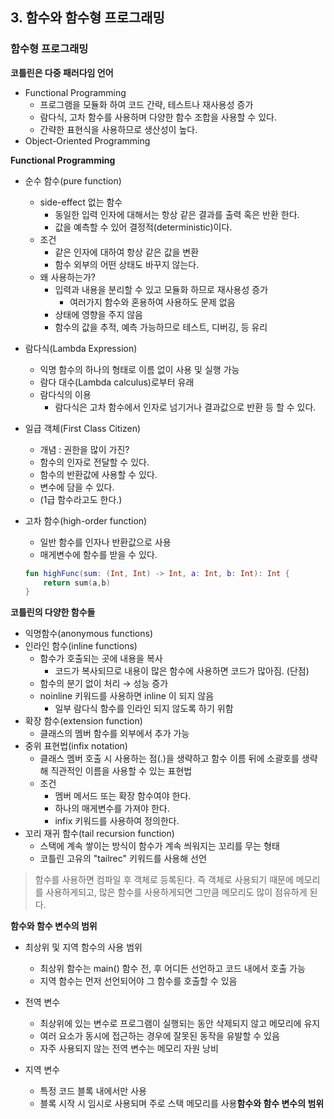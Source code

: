## 3. 함수와 함수형 프로그래밍
### 함수형 프로그래밍

**코틀린은 다중 패러다임 언어**

- Functional Programming
    - 프로그램을 모듈화 하여 코드 간략, 테스트나 재사용성 증가
    - 람다식, 고차 함수를 사용하며 다양한 함수 조합을 사용할 수 있다.
    - 간략한 표현식을 사용하므로 생산성이 높다.
- Object-Oriented Programming

**Functional Programming**

- 순수 함수(pure function)
    - side-effect 없는 함수
        - 동일한 입력 인자에 대해서는 항상 같은 결과를 출력 혹은 반환 한다.
        - 값을 예측할 수 있어 결정적(deterministic)이다.
    - 조건
        - 같은 인자에 대하여 항상 같은 값을 변환
        - 함수 외부의 어떤 상태도 바꾸지 않는다.
    - 왜 사용하는가?
        - 입력과 내용을 분리할 수 있고 모듈화 하므로 재사용성 증가
            - 여러가지 함수와 혼용하여 사용하도 문제 없음
        - 상태에 영향을 주지 않음
        - 함수의 값을 추적, 예측 가능하므로 테스트, 디버깅, 등 유리
- 람다식(Lambda Expression)
    - 익명 함수의 하나의 형태로 이름 없이 사용 및 실행 가능
    - 람다 대수(Lambda calculus)로부터 유래
    - 람다식의 이용
        - 람다식은 고차 함수에서 인자로 넘기거나 결과값으로 반환 등 할 수 있다.
- 일급 객체(First Class Citizen)
    - 개념 : 권한을 많이 가진?
    - 함수의 인자로 전달할 수 있다.
    - 함수의 반환값에 사용할 수 있다.
    - 변수에 담을 수 있다.
    - (1급 함수라고도 한다.)
- 고차 함수(high-order function)
    - 일반 함수를 인자나 반환값으로 사용
    - 매게변수에 함수를 받을 수 있다.

    ```kotlin
    fun highFunc(sum: (Int, Int) -> Int, a: Int, b: Int): Int {
    	return sum(a,b)
    }
    ```
**코틀린의 다양한 함수들**

- 익명함수(anonymous functions)
- 인라인 함수(inline functions)
    - 함수가 호출되는 곳에 내용을 복사
        - 코드가 복사되므로 내용이 많은 함수에 사용하면 코드가 많아짐. (단점)
    - 함수의 분기 없이 처리 → 성능 증가
    - noinline 키워드를 사용하면 inline 이 되지 않음
        - 일부 람다식 함수를 인라인 되지 않도록 하기 위함
- 확장 함수(extension function)
    - 클래스의 멤버 함수를 외부에서 추가 가능
- 중위 표현법(infix notation)
    - 클래스 멤버 호출 시 사용하는 점(.)을 생략하고 함수 이름 뒤에 소괄호를 생략해 직관적인 이름을 사용할 수 있는 표현법
    - 조건
        - 멤버 메서드 또는 확장 함수여야 한다.
        - 하나의 매게변수를 가져야 한다.
        - infix 키워드를 사용하여 정의한다.
- 꼬리 재귀 함수(tail recursion function)
    - 스택에 계속 쌓이는 방식이 함수가 계속 씌워지는 꼬리를 무는 형태
    - 코틀린 고유의 "tailrec" 키워드를 사용해 선언

> 함수를 사용하면 컴파일 후 객체로 등록된다. 즉 객체로 사용되기 때문에 메모리를 사용하게되고, 많은 함수를 사용하게되면 그만큼 메모리도 많이 점유하게 된다.

**함수와 함수 변수의 범위**

- 최상위 및 지역 함수의 사용 범위
    - 최상위 함수는 main() 함수 전, 후 어디든 선언하고 코드 내에서 호출 가능
    - 지역 함수는 먼저 선언되어야 그 함수를 호출할 수 있음

- 전역 변수
    - 최상위에 있는 변수로 프로그램이 실행되는 동안 삭제되지 않고 메모리에 유지
    - 여러 요소가 동시에 접근하는 경우에 잘못된 동작을 유발할 수 있음
    - 자주 사용되지 않는 전역 변수는 메모리 자원 낭비
- 지역 변수
    - 특정 코드 블록 내에서만 사용
    - 블록 시작 시 임시로 사용되며 주로 스택 메모리를 사용**함수와 함수 변수의 범위**
